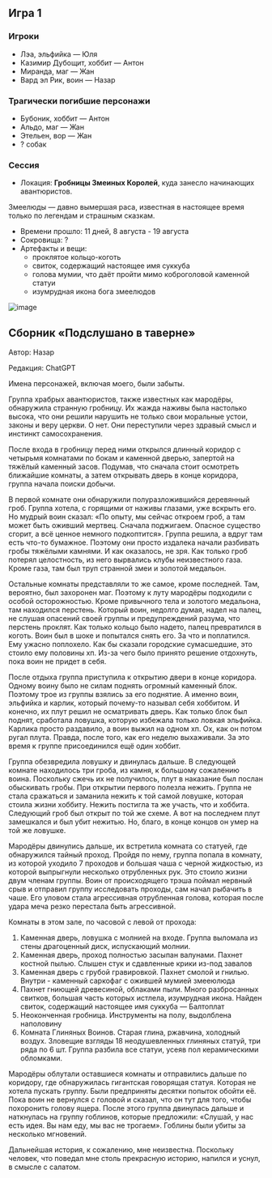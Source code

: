 ## Игра 1

### Игроки

- Лэа, эльфийка — Юля
- Казимир Дубощит, хоббит — Антон
- Миранда, маг — Жан
- Вард эл Рик, воин — Назар

### Трагически погибшие персонажи

- Бубоник, хоббит — Антон
- Альдо, маг — Жан
- Этельен, вор — Жан
- ? собак

### Сессия

- Локация: **Гробницы Змеиных Королей**, куда занесло начинающих авантюристов.

Змеелюды — давно вымершая раса, известная в настоящее время только по легендам и страшным сказкам.

- Времени прошло: 11 дней, 8 августа - 19 августа
- Сокровища: ?
- Артефакты и вещи:
  - проклятое кольцо-коготь
  - свиток, содержащий настоящее имя суккуба
  - голова мумии, что даёт пройти мимо коброголовой каменной статуи
  - изумрудная икона бога змеелюдов

![image](https://github.com/8kto/ttrpg-recaps/assets/18572703/07cc5462-ebb9-49c1-8806-01ac8a4df68f)

## Сборник «Подслушано в таверне»

Автор: Назар

Редакция: ChatGPT

Имена персонажей, включая моего, были забыты.

Группа храбрых авантюристов, также известных как мародёры, обнаружила странную гробницу. Их жажда наживы была настолько
высока, что они решили нарушить не только свои моральные устои, законы и веру церкви. О нет. Они переступили через
здравый смысл и инстинкт самосохранения.

После входа в гробницу перед ними открылся длинный коридор с четырьмя комнатами по бокам и каменной дверью, запертой на
тяжёлый каменный засов. Подумав, что сначала стоит осмотреть ближайшие комнаты, а затем открывать дверь в конце
коридора, группа начала поиски добычи.

В первой комнате они обнаружили полуразложившийся деревянный гроб. Группа хотела, с горящими от наживы глазами, уже
вскрыть его. Но мудрый воин сказал: «По опыту, мы сейчас откроем гроб, а там может быть оживший мертвец. Сначала
поджигаем. Опасное существо сгорит, а всё ценное немного подкоптится». Группа решила, а вдруг там есть что-то бумажное.
Поэтому они просто издалека начали разбивать гробы тяжёлыми камнями. И как оказалось, не зря. Как только гроб потерял
целостность, из него вырвались клубы неизвестного газа. Кроме газа, там был труп странной змеи и золотой медальон.

Остальные комнаты представляли то же самое, кроме последней. Там, вероятно, был захоронен маг. Поэтому к луту мародёры
подходили с особой осторожностью. Кроме привычного тела и золотого медальона, там находился перстень. Который воин,
недолго думая, надел на палец, не слушая опасений своей группы и предупреждений разума, что перстень проклят. Как только
кольцо было надето, палец превратился в коготь. Воин был в шоке и попытался снять его. За что и поплатился. Ему ужасно
поплохело. Как бы сказали городские сумасшедшие, это стоило ему половины хп. Из-за чего было принято решение отдохнуть,
пока воин не придет в себя.

После отдыха группа приступила к открытию двери в конце коридора. Одному воину было не силам поднять огромный каменный
блок. Поэтому трое из группы взялись за его поднятие. А именно воин, эльфийка и карлик, который почему-то называл себя
хоббитом. И конечно, их плут решил не осматривать дверь. Как только блок был поднят, сработала ловушка, которую избежала
только ловкая эльфийка. Карлика просто раздавило, а воин выжил на одном хп. Ох, как он потом ругал плута. Правда, после
того, как его неделю выхаживали. За это время к группе присоединился ещё один хоббит.

Группа обезвредила ловушку и двинулась дальше. В следующей комнате находилось три гроба, из камня, к большому сожалению
воина. Поскольку сжечь их не получилось, плут в наказание был послан обыскивать гробы. При открытии первого полезла
нежить. Группа не стала сражаться и заманила нежить к той самой ловушке, которая стоила жизни хоббиту. Нежить постигла
та же участь, что и хоббита. Следующий гроб был открыт по той же схеме. А вот на последнем плут замешкался и был убит
нежитью. Но, благо, в конце концов он умер на той же ловушке.

Мародёры двинулись дальше, их встретила комната со статуей, где обнаружился тайный проход. Пройдя по нему, группа попала
в комнату, из которой уходило 7 проходов и большая чаша с черной жидкостью, из которой выпрыгнули несколько отрубленных
рук. Это стоило жизни двум членам группы. Воин от происходящего трэша поймал нервный срыв и отправил группу исследовать
проходы, сам начал рыбачить в чаше. Его уловом стала агрессивная отрубленная голова, которая после удара меча резко
перестала быть агрессивной.

Комнаты в этом зале, по часовой с левой от прохода:

1. Каменная дверь, ловушка с молнией на входе. Группа выломала из стены драгоценный диск, испускающий молнии.
2. Каменная дверь, проход полностью засыпан валунами. Пахнет костной пылью. Слышен стук и сдавленные крики из-под
   завалов
3. Каменная дверь с грубой гравировкой. Пахнет смолой и гнилью. Внутри - каменный саркофаг с ожившей мумией змееюлюда
4. Пахнет гниющей древесиной, облаками пыли. Много разбросанных свитков, большая часть которых истлела, изумрудная
   икона. Найден свиток, содержащий настоящее имя суккуба — Балтоплат
5. Неоконченная гробница. Инструменты на полу, выдолблена наполовину
6. Комната Глиняных Воинов. Старая глина, ржавчина, холодный воздух. Зловещие взгляды 18 неодушевленных глиняных статуй,
   три ряда по 6 шт. Группа разбила все статуи, усеяв пол керамическими обломками.

Мародёры облутали оставшиеся комнаты и отправились дальше по коридору, где обнаружилась гигантская говорящая статуя.
Которая не хотела пускать группу. Были предприняты десятки попыток обойти её. Пока воин не вернулся с головой и сказал,
что он тут для того, чтобы похоронить голову ящера. После этого группа двинулась дальше и наткнулась на группу гоблинов,
которые предложили: «Слушай, у нас есть идея. Вы нам еду, мы вас не трогаем». Гоблины были убиты за несколько мгновений.

Дальнейшая история, к сожалению, мне неизвестна. Поскольку человек, что поведал мне столь прекрасную историю, напился и
уснул, в смысле с салатом.
